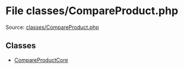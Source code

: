 File classes/CompareProduct.php
=========

Source: [classes/CompareProduct.php](https://github.com/PrestaShop/PrestaShop/blob/1.5.0.13/classes/CompareProduct.php)


Classes
-------

* [CompareProductCore](class.CompareProductCore.md)

